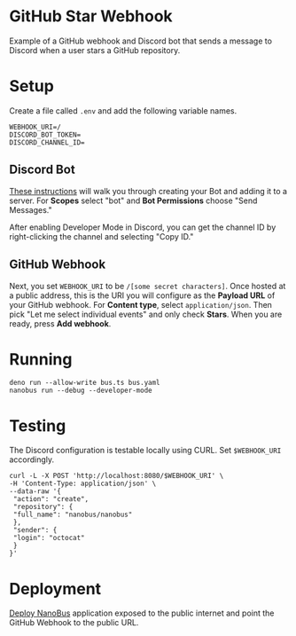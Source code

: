 # GitHub Star Webhook

Example of a GitHub webhook and Discord bot that sends a message to Discord when a user stars a GitHub repository.

# Setup

Create a file called `.env` and add the following variable names.

```
WEBHOOK_URI=/
DISCORD_BOT_TOKEN=
DISCORD_CHANNEL_ID=
```

## Discord Bot

[These instructions](https://www.ionos.com/digitalguide/server/know-how/creating-discord-bot/) will walk you through creating your Bot and adding it to a server. For **Scopes** select "bot" and **Bot Permissions** choose "Send Messages."

After enabling Developer Mode in Discord, you can get the channel ID by right-clicking the channel and selecting "Copy ID."

## GitHub Webhook

Next, you set `WEBHOOK_URI` to be `/[some secret characters]`. Once hosted at a public address, this is the URI you will configure as the **Payload URL** of your GitHub webhook. For **Content type**, select `application/json`. Then pick "Let me select individual events" and only check **Stars**. When you are ready, press **Add webhook**.

# Running

```shell
deno run --allow-write bus.ts bus.yaml
nanobus run --debug --developer-mode
```

# Testing

The Discord configuration is testable locally using CURL. Set `$WEBHOOK_URI` accordingly.

```shell
curl -L -X POST 'http://localhost:8080/$WEBHOOK_URI' \
-H 'Content-Type: application/json' \
--data-raw '{
 "action": "create",
 "repository": {
 "full_name": "nanobus/nanobus"
 },
 "sender": {
 "login": "octocat"
 }
}'
```

# Deployment

[Deploy NanoBus](https://nanobus.io/deployment-options) application exposed to the public internet and point the GitHub Webhook to the public URL.
